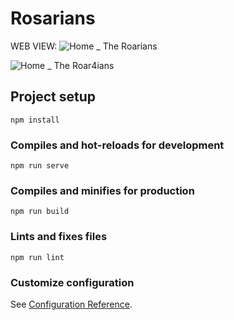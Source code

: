 # Rosarians

WEB VIEW:
![Home _ The Roarians](https://user-images.githubusercontent.com/64923036/220897753-821b2cac-17fb-406e-ba99-1da6fb6c3b34.jpeg)

![Home _ The Roar4ians](https://user-images.githubusercontent.com/64923036/220897859-a42c494f-e0b3-4ded-b217-d192d4875224.jpeg)

## Project setup
```
npm install
```

### Compiles and hot-reloads for development
```
npm run serve
```

### Compiles and minifies for production
```
npm run build
```

### Lints and fixes files
```
npm run lint
```

### Customize configuration
See [Configuration Reference](https://cli.vuejs.org/config/).
